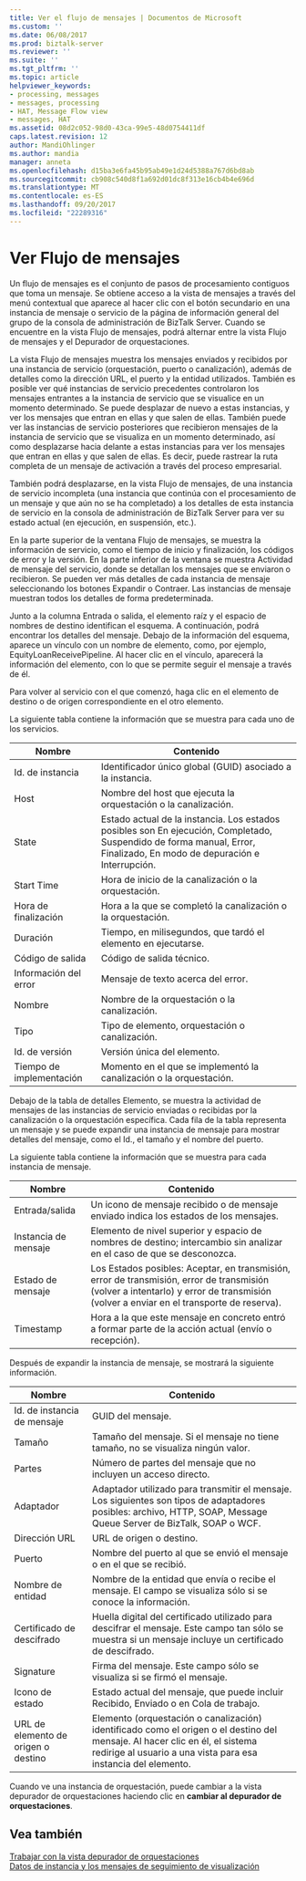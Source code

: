 ```yaml
---
title: Ver el flujo de mensajes | Documentos de Microsoft
ms.custom: ''
ms.date: 06/08/2017
ms.prod: biztalk-server
ms.reviewer: ''
ms.suite: ''
ms.tgt_pltfrm: ''
ms.topic: article
helpviewer_keywords:
- processing, messages
- messages, processing
- HAT, Message Flow view
- messages, HAT
ms.assetid: 08d2c052-98d0-43ca-99e5-48d0754411df
caps.latest.revision: 12
author: MandiOhlinger
ms.author: mandia
manager: anneta
ms.openlocfilehash: d15ba3e6fa45b95ab49e1d24d5388a767d6bd8ab
ms.sourcegitcommit: cb908c540d8f1a692d01dc8f313e16cb4b4e696d
ms.translationtype: MT
ms.contentlocale: es-ES
ms.lasthandoff: 09/20/2017
ms.locfileid: "22289316"
---
```

# <a name="viewing-message-flow"></a>Ver Flujo de mensajes
Un flujo de mensajes es el conjunto de pasos de procesamiento contiguos que toma un mensaje. Se obtiene acceso a la vista de mensajes a través del menú contextual que aparece al hacer clic con el botón secundario en una instancia de mensaje o servicio de la página de información general del grupo de la consola de administración de BizTalk Server. Cuando se encuentre en la vista Flujo de mensajes, podrá alternar entre la vista Flujo de mensajes y el Depurador de orquestaciones.  
  
 La vista Flujo de mensajes muestra los mensajes enviados y recibidos por una instancia de servicio (orquestación, puerto o canalización), además de detalles como la dirección URL, el puerto y la entidad utilizados. También es posible ver qué instancias de servicio precedentes controlaron los mensajes entrantes a la instancia de servicio que se visualice en un momento determinado. Se puede desplazar de nuevo a estas instancias, y ver los mensajes que entran en ellas y que salen de ellas. También puede ver las instancias de servicio posteriores que recibieron mensajes de la instancia de servicio que se visualiza en un momento determinado, así como desplazarse hacia delante a estas instancias para ver los mensajes que entran en ellas y que salen de ellas. Es decir, puede rastrear la ruta completa de un mensaje de activación a través del proceso empresarial.  
  
 También podrá desplazarse, en la vista Flujo de mensajes, de una instancia de servicio incompleta (una instancia que continúa con el procesamiento de un mensaje y que aún no se ha completado) a los detalles de esta instancia de servicio en la consola de administración de BizTalk Server para ver su estado actual (en ejecución, en suspensión, etc.).  
  
 En la parte superior de la ventana Flujo de mensajes, se muestra la información de servicio, como el tiempo de inicio y finalización, los códigos de error y la versión. En la parte inferior de la ventana se muestra Actividad de mensaje del servicio, donde se detallan los mensajes que se enviaron o recibieron. Se pueden ver más detalles de cada instancia de mensaje seleccionando los botones Expandir o Contraer. Las instancias de mensaje muestran todos los detalles de forma predeterminada.  
  
 Junto a la columna Entrada o salida, el elemento raíz y el espacio de nombres de destino identifican el esquema. A continuación, podrá encontrar los detalles del mensaje. Debajo de la información del esquema, aparece un vínculo con un nombre de elemento, como, por ejemplo, EquityLoanReceivePipeline. Al hacer clic en el vínculo, aparecerá la información del elemento, con lo que se permite seguir el mensaje a través de él.  
  
 Para volver al servicio con el que comenzó, haga clic en el elemento de destino o de origen correspondiente en el otro elemento.  
  
 La siguiente tabla contiene la información que se muestra para cada uno de los servicios.  
  
|Nombre|Contenido|  
|----------|--------------|  
|Id. de instancia|Identificador único global (GUID) asociado a la instancia.|  
|Host|Nombre del host que ejecuta la orquestación o la canalización.|  
|State|Estado actual de la instancia. Los estados posibles son En ejecución, Completado, Suspendido de forma manual, Error, Finalizado, En modo de depuración e Interrupción.|  
|Start Time|Hora de inicio de la canalización o la orquestación.|  
|Hora de finalización|Hora a la que se completó la canalización o la orquestación.|  
|Duración|Tiempo, en milisegundos, que tardó el elemento en ejecutarse.|  
|Código de salida|Código de salida técnico.|  
|Información del error|Mensaje de texto acerca del error.|  
|Nombre|Nombre de la orquestación o la canalización.|  
|Tipo|Tipo de elemento, orquestación o canalización.|  
|Id. de versión|Versión única del elemento.|  
|Tiempo de implementación|Momento en el que se implementó la canalización o la orquestación.|  
  
 Debajo de la tabla de detalles Elemento, se muestra la actividad de mensajes de las instancias de servicio enviadas o recibidas por la canalización o la orquestación específica. Cada fila de la tabla representa un mensaje y se puede expandir una instancia de mensaje para mostrar detalles del mensaje, como el Id., el tamaño y el nombre del puerto.  
  
 La siguiente tabla contiene la información que se muestra para cada instancia de mensaje.  
  
|Nombre|Contenido|  
|----------|--------------|  
|Entrada/salida|Un icono de mensaje recibido o de mensaje enviado indica los estados de los mensajes.|  
|Instancia de mensaje|Elemento de nivel superior y espacio de nombres de destino; intercambio sin analizar en el caso de que se desconozca.|  
|Estado de mensaje|Los Estados posibles: Aceptar, en transmisión, error de transmisión, error de transmisión (volver a intentarlo) y error de transmisión (volver a enviar en el transporte de reserva).|  
|Timestamp|Hora a la que este mensaje en concreto entró a formar parte de la acción actual (envío o recepción).|  
  
 Después de expandir la instancia de mensaje, se mostrará la siguiente información.  
  
|Nombre|Contenido|  
|----------|--------------|  
|Id. de instancia de mensaje|GUID del mensaje.|  
|Tamaño|Tamaño del mensaje. Si el mensaje no tiene tamaño, no se visualiza ningún valor.|  
|Partes|Número de partes del mensaje que no incluyen un acceso directo.|  
|Adaptador|Adaptador utilizado para transmitir el mensaje. Los siguientes son tipos de adaptadores posibles: archivo, HTTP, SOAP, Message Queue Server de BizTalk, SOAP o WCF.|  
|Dirección URL|URL de origen o destino.|  
|Puerto|Nombre del puerto al que se envió el mensaje o en el que se recibió.|  
|Nombre de entidad|Nombre de la entidad que envía o recibe el mensaje. El campo se visualiza sólo si se conoce la información.|  
|Certificado de descifrado|Huella digital del certificado utilizado para descifrar el mensaje. Este campo tan sólo se muestra si un mensaje incluye un certificado de descifrado.|  
|Signature|Firma del mensaje. Este campo sólo se visualiza si se firmó el mensaje.|  
|Icono de estado|Estado actual del mensaje, que puede incluir Recibido, Enviado o en Cola de trabajo.|  
|URL de elemento de origen o destino|Elemento (orquestación o canalización) identificado como el origen o el destino del mensaje. Al hacer clic en él, el sistema redirige al usuario a una vista para esa instancia del elemento.|  
  
 Cuando ve una instancia de orquestación, puede cambiar a la vista depurador de orquestaciones haciendo clic en **cambiar al depurador de orquestaciones**.  
  
## <a name="see-also"></a>Vea también  
 [Trabajar con la vista depurador de orquestaciones](../core/working-with-the-orchestration-debugger-view.md)   
 [Datos de instancia y los mensajes de seguimiento de visualización](../core/viewing-tracked-message-and-instance-data.md)